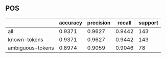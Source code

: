 
## POS

|                  | accuracy | precision | recall | support |
|------------------|----------|-----------|--------|---------|
| all              | 0.9371   | 0.9627    | 0.9442 | 143     |
| known-tokens     | 0.9371   | 0.9627    | 0.9442 | 143     |
| ambiguous-tokens | 0.8974   | 0.9059    | 0.9046 | 78      |

